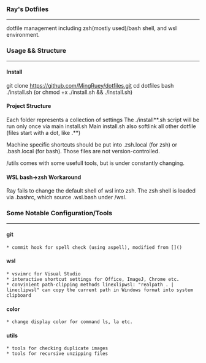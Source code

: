 ### Ray's Dotfiles
---
dotfile management including zsh(mostly used)/bash shell, and wsl environment.


### Usage && Structure
---

#### Install
git clone https://github.com/MingRuey/dotfiles.git
cd dotfiles
bash ./install.sh  (or chmod +x ./install.sh && ./install.sh)

#### Project Structure
Each folder represents a collection of settings
The ./install**.sh script will be run only once via main install.sh
Main install.sh also softlink all other dotfile (files start with a dot, like .**)

Machine specific shortcuts should be put into .zsh.local (for zsh) or .bash.local (for bash).
Those files are not version-controlled.

/utils comes with some usefull tools, but is under constantly changing.

#### WSL bash->zsh Workaround
Ray fails to change the default shell of wsl into zsh.
The zsh shell is loaded via .bashrc, which source .wsl.bash under /wsl.


### Some Notable Configuration/Tools
---

####  git
    * commit hook for spell check (using aspell), modified from []()

#### wsl
    * vsvimrc for Visual Studio
    * interactive shortcut settings for Office, ImageJ, Chrome etc.
    * convinient path-clipping methods linexlipwsl: "realpath . | lineclipwsl" can copy the current path in Windows format into system clipboard

#### color
    * change display color for command ls, la etc.

#### utils
    * tools for checking duplicate images 
    * tools for recursive unzipping files
